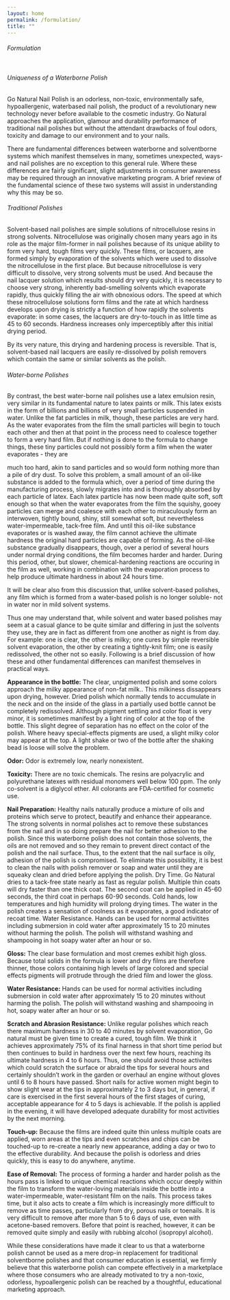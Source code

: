 ```yaml
---
layout: home
permalink: /formulation/
title: ""
---
```

<h6>Formulation</h6>
<figure style="width: 275px" class="align-right">
  <img src="{{ site.url }}{{ site.baseurl }}/assets/images/pinkbottle.png" alt="">
</figure>

<h6>Uniqueness of a Waterborne Polish</h6>
<p>Go Natural Nail Polish is an odorless, non-toxic, environmentally safe, hypoallergenic, waterbased nail
polish, the product of a revolutionary new technology never before available to the cosmetic industry. Go
Natural approaches the application, glamour and durability performance of traditional nail polishes but
without the attendant drawbacks of foul odors, toxicity and damage to our environment and to your nails.</p>
<p>
There are fundamental differences between waterborne and solventborne systems which manifest
themselves in many, sometimes unexpected, ways-and nail polishes are no exception to this general rule.
Where these differences are fairly significant, slight adjustments in consumer awareness may be required
through an innovative marketing program. A brief review of the fundamental science of these two
systems will assist in understanding why this may be so.</p>
<h6>Traditional Polishes</h6>
<p>Solvent-based nail polishes are simple solutions of nitrocellulose resins in strong solvents. Nitrocellulose
was originally chosen many years ago in its role as the major film-former in nail polishes because of its
unique ability to form very hard, tough films very quickly. These films, or lacquers, are formed simply
by evaporation of the solvents which were used to dissolve the nitrocellulose in the first place. But
because nitrocellulose is very difficult to dissolve, very strong solvents must be used. And because the
nail lacquer solution which results should dry very quickly, it is necessary to choose very strong,
inherently bad-smelling solvents which evaporate rapidly, thus quickly filling the air with obnoxious
odors. The speed at which these nitrocellulose solutions form films and the rate at which hardness
develops upon drying is strictly a function of how rapidly the solvents evaporate: in some cases, the
lacquers are dry-to-touch in as little time as 45 to 60 seconds. Hardness increases only imperceptibly
after this initial drying period.</p>
<p>By its very nature, this drying and hardening process is reversible. That is, solvent-based nail lacquers are
easily re-dissolved by polish removers which contain the same or similar solvents as the polish.</p>
<h6>Water-borne Polishes</h6>
<p>
By contrast, the best water-borne nail polishes use a latex emulsion resin, very similar in its fundamental
nature to latex paints or milk. This latex exists in the form of billions and billions of very small particles
suspended in water. Unlike the fat particles in milk, though, these particles are very hard. As the water
evaporates from the film the small particles will begin to touch each other and then at that point in the
process need to coalesce together to form a very hard film. But if nothing is done to the formula to
change things, these tiny particles could not possibly form a film when the water evaporates - they are

much too hard, akin to sand particles and so would form nothing more than a pile of dry dust. To solve
this problem, a small amount of an oil-like substance is added to the formula which, over a period of time
during the manufacturing process, slowly migrates into and is thoroughly absorbed by each particle of
latex. Each latex particle has now been made quite soft, soft enough so that when the water evaporates
from the film the squishy, gooey particles can merge and coalesce with each other to miraculously form
an interwoven, tightly bound, shiny, still somewhat soft, but nevertheless water-impermeable, tack-free
film. And until this oil-like substance evaporates or is washed away, the film cannot achieve the ultimate
hardness the original hard particles are capable of forming. As the oil-like substance gradually
disappears, though, over a period of several hours under normal drying conditions, the film becomes
harder and harder. During this period, other, but slower, chemical-hardening reactions are occuring in the
film as well, working in combination with the evaporation process to help produce ultimate hardness in
about 24 hours time.
</p>
<p>
It will be clear also from this discussion that, unlike solvent-based polishes, any film which is formed
from a water-based polish is no longer soluble- not in water nor in mild solvent systems.
</p>
<p>
Thus one may understand that, while solvent and water based polishes may seem at a casual glance to be
quite similar and differing in just the solvents they use, they are in fact as different from one another as
night is from day. For example: one is clear, the other is milky; one cures by simple reversible solvent
evaporation, the other by creating a tightly-knit film; one is easily redissolved, the other not so easily.
Following is a brief discussion of how these and other fundamental differences can manifest themselves
in practical ways.
</p>
<p>
<b>Appearance in the bottle:</b> The clear, unpigmented polish and some colors approach the milky
appearance of non-fat milk.. This milkiness dissappears upon drying, however. Dried polish which
normally tends to accumulate in the neck and on the inside of the glass in a partially used bottle cannot be
completely redissolved. Although pigment settling and color float is very minor, it is sometimes manifest
by a light ring of color at the top of the bottle. This slight degree of separation has no effect on the color
of the polish. Where heavy special-effects pigments are used, a slight milky color may appear at the top.
A light shake or two of the bottle after the shaking bead is loose will solve the problem.
</p>
<p>
<b>Odor:</b> Odor is extremely low, nearly nonexistent.
</p>
<p>
<b>Toxicity:</b> There are no toxic chemicals. The resins are polyacrylic and polyurethane latexes with residual monomers well below 100 ppm. The only co-solvent is a diglycol ether. All colorants are FDA-certified for cosmetic use.
</p>
<p>
<b>Nail Preparation:</b> Healthy nails naturally produce a mixture of oils and proteins which serve to protect,
beautify and enhance their appearance. The strong solvents in normal polishes act to remove these
substances from the nail and in so doing prepare the nail for better adhesion to the polish. Since this
waterborne polish does not contain those solvents, the oils are not removed and so they remain to prevent
direct contact of the polish and the nail surface. Thus, to the extent that the nail surface is oily, adhesion
of the polish is compromised. To eliminate this possibility, it is best to clean the nails with polish
remover or soap and water until they are squeaky clean and dried before applying the polish.
Dry Time. Go Natural dries to a tack-free state nearly as fast as regular polish. Multiple thin coats will
dry faster than one thick coat. The second coat can be applied in 45-60 seconds, the third coat in perhaps
60-90 seconds. Cold hands, low temperatures and high humidity will prolong drying times. The water in
the polish creates a sensation of coolness as it evaporates, a good indicator of recoat time.
Water Resistance. Hands can be used for normal activitites including submersion in cold water after
approximately 15 to 20 minutes without harming the polish. The polish will withstand washing and
shampooing in hot soapy water after an hour or so.
</p>
<p>
<b>Gloss:</b> The clear base formulation and most cremes exhibit high gloss. Because total solids in the
formula is lower and dry films are therefore thinner, those colors containing high levels of large colored
and special effects pigments will protrude through the dried film and lower the gloss.
</p>
<p>
<b>Water Resistance:</b> Hands can be used for normal activities including submersion in cold water after
approximately 15 to 20 minutes without harming the polish. The polish will withstand washing and
shampooing in hot, soapy water after an hour or so.
</p>
<p>
<b>Scratch and Abrasion Resistance:</b> Unlike regular polishes which reach there maximum hardness in 30
to 40 minutes by solvent evaporation, Go natural must be given time to create a cured, tough film. We
think it achieves approximately 75% of its final harness in that short time period but then continues to
build in hardness over the next few hours, reaching its ultimate hardness in 4 to 6 hours. Thus, one
should avoid those activites which could scratch the surface or abraid the tips for several hours and
certainly shouldn’t work in the garden or overhaul an engine without gloves until 6 to 8 hours have
passed. Short nails for active women might begin to show slight wear at the tips in approximately 2 to 3
days but, in general, if care is exercised in the first several hours of the first stages of curing, acceptable
appearance for 4 to 5 days is achievable. If the polish is applied in the evening, it will have developed
adequate durability for most activities by the next morning.
</p>
<p>
<b>Touch-up:</b> Because the films are indeed quite thin unless multiple coats are applied, worn areas at the
tips and even scratches and chips can be touched-up to re-create a nearly new appearance, adding a day or
two to the effective durability. And because the polish is odorless and dries quickly, this is easy to do
anywhere, anytime.
</p>
<p>
<b>Ease of Removal:</b> The process of forming a harder and harder polish as the hours pass is linked to
unique chemical reactions which occur deeply within the film to transform the water-loving materials
inside the bottle into a water-impermeable, water-resistant film on the nails. This process takes time, but
it also acts to create a film which is increasingly more difficult to remove as time passes, particularly from
dry, porous nails or toenails. It is very difficult to remove after more than 5 to 6 days of use, even with
acetone-based removers. Before that point is reached, however, it can be removed quite simply and
easily with rubbing alcohol (isopropyl alcohol).
</p>
<p>
While these considerations have made it clear to us that a waterborne polish cannot be used as a mere
drop-in replacement for traditional solventborne polishes and that consumer education is essential, we
firmly believe that this waterborne polish can compete effectively in a marketplace where those
consumers who are already motivated to try a non-toxic, odorless, hypoallergenic polish can be reached
by a thoughtful, educational marketing approach.
</p>
